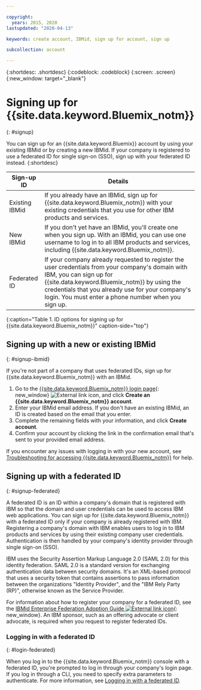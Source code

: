 ```yaml
---

copyright:
  years: 2015, 2020
lastupdated: "2020-04-13"

keywords: create account, IBMid, sign up for account, sign up

subcollection: account

---
```


{:shortdesc: .shortdesc}
{:codeblock: .codeblock}
{:screen: .screen}
{:new_window: target="_blank"}


# Signing up for {{site.data.keyword.Bluemix_notm}}
{: #signup}

You can sign up for an {{site.data.keyword.Bluemix}} account by using your existing IBMid or by creating a new IBMid. If your company is registered to use a federated ID for single sign-on (SSO), sign up with your federated ID instead.
{:shortdesc}

| Sign-up ID | Details |    
|-----------------|---------|
|Existing IBMid   | If you already have an IBMid, sign up for {{site.data.keyword.Bluemix_notm}} with your existing credentials that you use for other IBM products and services. |
|New IBMid        | If you don't yet have an IBMid, you'll create one when you sign up. With an IBMid, you can use one username to log in to all IBM products and services, including {{site.data.keyword.Bluemix_notm}}. |
|Federated ID     | If your company already requested to register the user credentials from your company's domain with IBM, you can sign up for {{site.data.keyword.Bluemix_notm}} by using the credentials that you already use for your company's login. You must enter a phone number when you sign up. |
{:caption="Table 1. ID options for signing up for {{site.data.keyword.Bluemix_notm}}" caption-side="top"}

## Signing up with a new or existing IBMid
{: #signup-ibmid}

If you're not part of a company that uses federated IDs, sign up for {{site.data.keyword.Bluemix_notm}} with an IBMid.

1. Go to the [{{site.data.keyword.Bluemix_notm}} login page](https://cloud.ibm.com/){: new_window} ![External link icon](../icons/launch-glyph.svg "External link icon"), and click **Create an {{site.data.keyword.Bluemix_notm}} account**.
1. Enter your IBMid email address. If you don't have an existing IBMid, an ID is created based on the email that you enter.
1. Complete the remaining fields with your information, and click **Create account**.
1. Confirm your account by clicking the link in the confirmation email that's sent to your provided email address.

If you encounter any issues with logging in with your new account, see [Troubleshooting for accessing {{site.data.keyword.Bluemix_notm}}](/docs/account?topic=account-ts_logintoibm) for help.

## Signing up with a federated ID
{: #signup-federated}

A federated ID is an ID within a company's domain that is registered with IBM so that the domain and user credentials can be used to access IBM web applications. You can sign up for {{site.data.keyword.Bluemix_notm}} with a federated ID only if your company is already registered with IBM. Registering a company's domain with IBM enables users to log in to IBM products and services by using their existing company user credentials. Authentication is then handled by your company's identity provider through single sign-on (SSO).

IBM uses the Security Assertion Markup Language 2.0 (SAML 2.0) for this identity federation. SAML 2.0 is a standard version for exchanging authentication data between security domains. It's an XML-based protocol that uses a security token that contains assertions to pass information between the organizations "Identity Provider", and the "IBM Rely Party (RP)", otherwise known as the Service Provider.

For information about how to register your company for a federated ID, see the [IBMid Enterprise Federation Adoption Guide ![External link icon](../icons/launch-glyph.svg)](https://ibm.box.com/v/IBMid-Federation-Guide){: new_window}. An IBM sponsor, such as an offering advocate or client advocate, is required when you request to register federated IDs.

### Logging in with a federated ID
{: #login-federated}

When you log in to the {{site.data.keyword.Bluemix_notm}} console with a federated ID, you're prompted to log in through your company's login page. If you log in through a CLI, you need to specify extra parameters to authenticate. For more information, see [Logging in with a federated ID](/docs/iam?topic=iam-federated_id).
